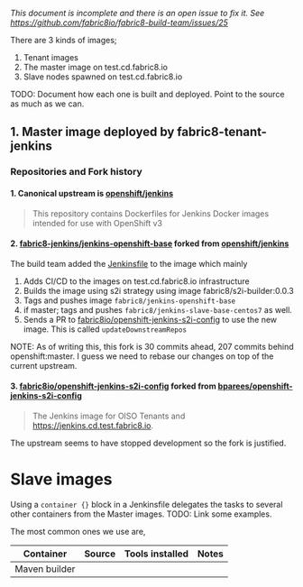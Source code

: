 _This document is incomplete and there is an open issue to fix it. See https://github.com/fabric8io/fabric8-build-team/issues/25_

There are 3 kinds of images;

1. Tenant images
1. The master image on test.cd.fabric8.io
1. Slave nodes spawned on test.cd.fabric8.io

TODO: Document how each one is built and deployed. Point to the source as much as we can.

## 1. Master image deployed by fabric8-tenant-jenkins

### Repositories and Fork history

#### 1. Canonical upstream is [openshift/jenkins][1]

> This repository contains Dockerfiles for Jenkins Docker images intended for
> use with OpenShift v3

#### 2. [fabric8-jenkins/jenkins-openshift-base][2] forked from [openshift/jenkins][1]

The build team added the [Jenkinsfile][2 Jenkinsfile] to the image which mainly

  1. Adds CI/CD to the images on test.cd.fabric8.io infrastructure
  2. Builds the image using s2i strategy using image fabric8/s2i-builder:0.0.3
  3. Tags and pushes image `fabric8/jenkins-openshift-base`
  4. if master; tags and pushes `fabric8/jenkins-slave-base-centos7` as well.
  5. Sends a PR to [fabric8io/openshift-jenkins-s2i-config][4] to use the new
     image. This is called `updateDownstreamRepos`

NOTE: As of writing this, this fork is 30 commits ahead, 207 commits behind
openshift:master. I guess we need to rebase our changes on top of the current
upstream.

#### 3. [fabric8io/openshift-jenkins-s2i-config][4] forked from [bparees/openshift-jenkins-s2i-config][3]

> The Jenkins image for OISO Tenants and https://jenkins.cd.test.fabric8.io.

The upstream seems to have stopped development so the fork is justified.

# Slave images 

Using a `container {}` block in a Jenkinsfile delegates the tasks to several other containers from the Master images. TODO: Link some examples. 

The most common ones we use are, 

|Container| Source |Tools installed | Notes |
|---------|--------|----------------|-------|
| Maven builder | | | | 





[1]: https://github.com/openshift/jenkins
[2]: https://github.com/fabric8-jenkins/jenkins-openshift-base
[2 Jenkinsfile]: https://github.com/fabric8-jenkins/jenkins-openshift-base/blob/master/Jenkinsfile
[3]: https://github.com/bparees/openshift-jenkins-s2i-config
[4]: https://github.com/fabric8io/openshift-jenkins-s2i-config
